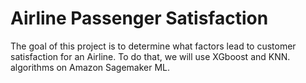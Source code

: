# Airline Passenger Satisfaction
The goal of this project is to determine what factors lead to customer satisfaction for an Airline. To do that, we will use XGboost and KNN. algorithms on Amazon Sagemaker ML.
